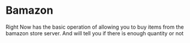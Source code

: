 # Bamazon

Right Now has the basic operation of allowing you to buy items from the bamazon store server.
And will tell you if there is enough quantity or not
